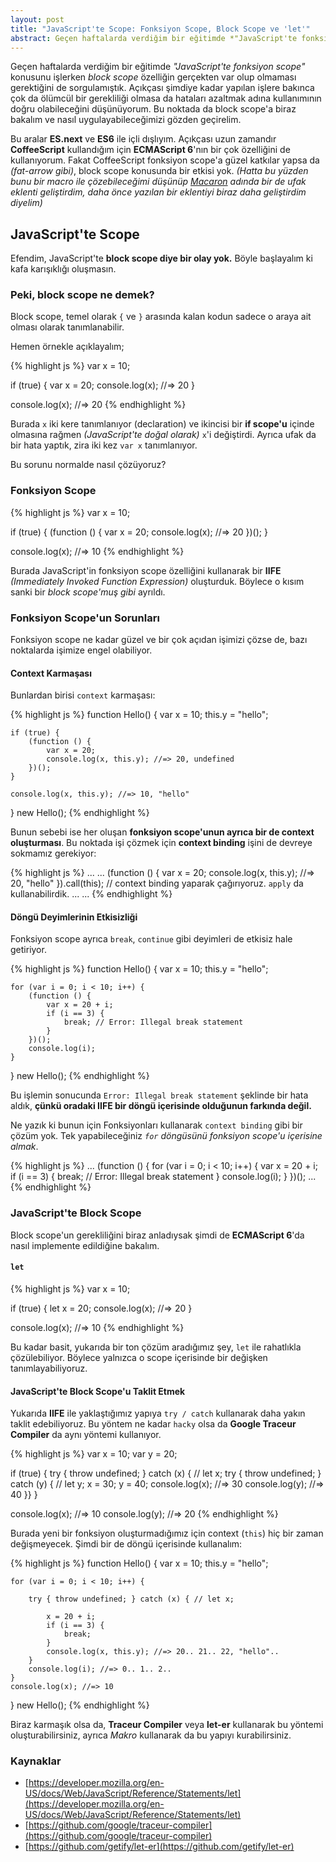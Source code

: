 ```yaml
---
layout: post
title: "JavaScript'te Scope: Fonksiyon Scope, Block Scope ve 'let'"
abstract: Geçen haftalarda verdiğim bir eğitimde *"JavaScript'te fonksiyon scope"* konusunu işlerken *block scope* özelliğin gerçekten var olup olmaması gerektiğini de sorgulamıştık. Açıkçası şimdiye kadar yapılan işlere bakınca çok da ölümcül bir gerekliliği olmasa da hataları azaltmak adına kullanımının doğru olabileceğini düşünüyorum. Bu noktada da block scope'a biraz bakalım ve nasıl uygulayabileceğimizi gözden geçirelim.
---
```


Geçen haftalarda verdiğim bir eğitimde *"JavaScript'te fonksiyon scope"* konusunu işlerken *block scope* özelliğin gerçekten var olup olmaması gerektiğini de sorgulamıştık. Açıkçası şimdiye kadar yapılan işlere bakınca çok da ölümcül bir gerekliliği olmasa da hataları azaltmak adına kullanımının doğru olabileceğini düşünüyorum. Bu noktada da block scope'a biraz bakalım ve nasıl uygulayabileceğimizi gözden geçirelim.

Bu aralar **ES.next** ve **ES6** ile içli dışlıyım. Açıkçası uzun zamandır **CoffeeScript** kullandığım için **ECMAScript 6**'nın bir çok özelliğini de kullanıyorum. Fakat CoffeeScript fonksiyon scope'a güzel katkılar yapsa da *(fat-arrow gibi)*, block scope konusunda bir etkisi yok. *(Hatta bu yüzden bunu bir macro ile çözebileceğimi düşünüp [Macaron][1] adında bir de ufak eklenti geliştirdim, daha önce yazılan bir eklentiyi biraz daha geliştirdim diyelim)*

## JavaScript'te Scope

Efendim, JavaScript'te **block scope diye bir olay yok.** Böyle başlayalım ki kafa karışıklığı oluşmasın.

### Peki, block scope ne demek?

Block scope, temel olarak `{` ve `}` arasında kalan kodun sadece o araya ait olması olarak tanımlanabilir.

Hemen örnekle açıklayalım;

{% highlight js %}
var x = 10;

if (true) {
    var x = 20;
    console.log(x); //=> 20
}

console.log(x); //=> 20
{% endhighlight %}

Burada `x` iki kere tanımlanıyor (declaration) ve ikincisi bir **if scope'u** içinde olmasına rağmen *(JavaScript'te doğal olarak)* `x`'i değiştirdi. Ayrıca ufak da bir hata yaptık, zira iki kez `var x` tanımlanıyor.

Bu sorunu normalde nasıl çözüyoruz?

### Fonksiyon Scope

{% highlight js %}
var x = 10;

if (true) {
    (function () {
        var x = 20;
        console.log(x); //=> 20
    })();
}

console.log(x); //=> 10
{% endhighlight %}

Burada JavaScript'in fonksiyon scope özelliğini kullanarak bir **IIFE** *(Immediately Invoked Function Expression)* oluşturduk. Böylece o kısım sanki bir *block scope'muş gibi* ayrıldı.

### Fonksiyon Scope'un Sorunları

Fonksiyon scope ne kadar güzel ve bir çok açıdan işimizi çözse de, bazı noktalarda işimize engel olabiliyor.

#### Context Karmaşası

Bunlardan birisi `context` karmaşası:

{% highlight js %}
function Hello() {
    var x = 10;
    this.y = "hello";

    if (true) {
        (function () {
            var x = 20;
            console.log(x, this.y); //=> 20, undefined
        })();
    }

    console.log(x, this.y); //=> 10, "hello"
}
new Hello();
{% endhighlight %}

Bunun sebebi ise her oluşan **fonksiyon scope'unun ayrıca bir de context oluşturması**. Bu noktada işi çözmek için **context binding** işini de devreye sokmamız gerekiyor:

{% highlight js %}
...
...
        (function () {
            var x = 20;
            console.log(x, this.y); //=> 20, "hello"
        }).call(this); // context binding yaparak çağırıyoruz. `apply` da kullanabilirdik.
...
...
{% endhighlight %}

#### Döngü Deyimlerinin Etkisizliği

Fonksiyon scope ayrıca `break`, `continue` gibi deyimleri de etkisiz hale getiriyor.

{% highlight js %}
function Hello() {
    var x = 10;
    this.y = "hello";

    for (var i = 0; i < 10; i++) {
        (function () {
            var x = 20 + i;
            if (i == 3) {
                break; // Error: Illegal break statement
            }
        })();
        console.log(i);
    }
}
new Hello();
{% endhighlight %}

Bu işlemin sonucunda `Error: Illegal break statement` şeklinde bir hata aldık, **çünkü oradaki IIFE bir döngü içerisinde olduğunun farkında değil.**

Ne yazık ki bunun için Fonksiyonları kullanarak `context binding` gibi bir çözüm yok. Tek yapabileceğiniz *`for` döngüsünü fonksiyon scope'u içerisine almak*.

{% highlight js %}
...
    (function () {
        for (var i = 0; i < 10; i++) {
            var x = 20 + i;
            if (i == 3) {
                break; // Error: Illegal break statement
            }
            console.log(i);
        }
    })();
...
{% endhighlight %}

### JavaScript'te Block Scope

Block scope'un gerekliliğini biraz anladıysak şimdi de **ECMAScript 6**'da nasıl implemente edildiğine bakalım.

#### `let`

{% highlight js %}
var x = 10;

if (true) {
    let x = 20;
    console.log(x); //=> 20
}

console.log(x); //=> 10
{% endhighlight %}

Bu kadar basit, yukarıda bir ton çözüm aradığımız şey, `let` ile rahatlıkla çözülebiliyor. Böylece yalnızca o scope içerisinde bir değişken tanımlayabiliyoruz.

#### JavaScript'te Block Scope'u Taklit Etmek

Yukarıda **IIFE** ile yaklaştığımız yapıya `try / catch` kullanarak daha yakın taklit edebiliyoruz. Bu yöntem ne kadar `hacky` olsa da **Google Traceur Compiler** da aynı yöntemi kullanıyor.

{% highlight js %}
var x = 10;
var y = 20;

if (true) {
    try { throw undefined; } catch (x) { // let x;
    try { throw undefined; } catch (y) { // let y;
        x = 30;
        y = 40;
        console.log(x); //=> 30
        console.log(y); //=> 40
    }}
}

console.log(x); //=> 10
console.log(y); //=> 20
{% endhighlight %}

Burada yeni bir fonksiyon oluşturmadığımız için context (`this`) hiç bir zaman değişmeyecek. Şimdi bir de döngü içerisinde kullanalım:

{% highlight js %}
function Hello() {
    var x = 10;
    this.y = "hello";

    for (var i = 0; i < 10; i++) {

        try { throw undefined; } catch (x) { // let x;

            x = 20 + i;
            if (i == 3) {
                break;
            }
            console.log(x, this.y); //=> 20.. 21.. 22, "hello"..
        }
        console.log(i); //=> 0.. 1.. 2..
    }
    console.log(x); //=> 10
}
new Hello();
{% endhighlight %}

Biraz karmaşık olsa da, **Traceur Compiler** veya **let-er** kullanarak bu yöntemi oluşturabilirsiniz, ayrıca *Makro* kullanarak da bu yapıyı kurabilirsiniz.

### Kaynaklar

- [https://developer.mozilla.org/en-US/docs/Web/JavaScript/Reference/Statements/let](https://developer.mozilla.org/en-US/docs/Web/JavaScript/Reference/Statements/let)
- [https://github.com/google/traceur-compiler](https://github.com/google/traceur-compiler)
- [https://github.com/getify/let-er](https://github.com/getify/let-er)

[1]: http://github.com/f/macaron

